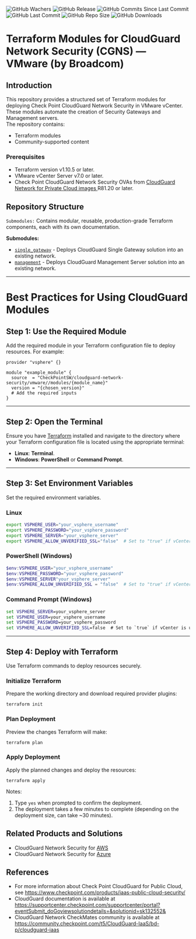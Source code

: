 ![GitHub Wachers](https://img.shields.io/github/watchers/CheckPointSW/terraform-vmware-cloudguard-network-security)
![GitHub Release](https://img.shields.io/github/v/release/CheckPointSW/terraform-vmware-cloudguard-network-security)
![GitHub Commits Since Last Commit](https://img.shields.io/github/commits-since/CheckPointSW/terraform-vmware-cloudguard-network-security/latest/master)
![GitHub Last Commit](https://img.shields.io/github/last-commit/CheckPointSW/terraform-vmware-cloudguard-network-security/master)
![GitHub Repo Size](https://img.shields.io/github/repo-size/CheckPointSW/terraform-vmware-cloudguard-network-security)
![GitHub Downloads](https://img.shields.io/github/downloads/CheckPointSW/terraform-vmware-cloudguard-network-security/total)


# Terraform Modules for CloudGuard Network Security (CGNS) — VMware (by Broadcom)

## Introduction
This repository provides a structured set of Terraform modules for deploying Check Point CloudGuard Network Security in VMware vCenter.<br>
These modules automate the creation of Security Gateways and Management servers.<br>
The repository contains:
* Terraform modules
* Community-supported content

### Prerequisites
* Terraform version v1.10.5 or later.
* VMware vCenter Server v7.0 or later.
* Check Point CloudGuard Network Security OVAs from [CloudGuard Network for Private Cloud images
  ](https://support.checkpoint.com/results/sk/sk158292) R81.20 or later.

## Repository Structure
`Submodules:` Contains modular, reusable, production-grade Terraform components, each with its own documentation.

<!-- `Examples:` Demonstrates how to use the modules. -->

**Submodules:**

* [`single_gateway`](https://registry.terraform.io/modules/CheckPointSW/cloudguard-network-security/vmware/latest/submodules/single_gateway) - Deploys CloudGuard Single Gateway solution into an existing network.
* [`management`](https://registry.terraform.io/modules/CheckPointSW/cloudguard-network-security/vmware/latest/submodules/management) - Deploys CloudGuard Management Server solution into an existing network.



***

# Best Practices for Using CloudGuard Modules

## Step 1: Use the Required Module
Add the required module in your Terraform configuration file to deploy resources. For example:

```hcl
provider "vsphere" {}

module "example_module" {
  source  = "CheckPointSW/cloudguard-network-security/vmware//modules/{module_name}"
  version = "{chosen_version}"
  # Add the required inputs
}
```
---
## Step 2: Open the Terminal
Ensure you have [Terraform](https://developer.hashicorp.com/terraform/install) installed and navigate to the directory
where your Terraform configuration file is located using the appropriate terminal:
- **Linux**: **Terminal**.
- **Windows**: **PowerShell** or **Command Prompt**.

---

## Step 3: Set Environment Variables
Set the required environment variables.


### Linux
```bash
export VSPHERE_USER="your_vsphere_username"
export VSPHERE_PASSWORD="your_vsphere_password"
export VSPHERE_SERVER="your_vsphere_server"
export VSPHERE_ALLOW_UNVERIFIED_SSL="false"  # Set to "true" if vCenter is using self-signed certificate
```
### PowerShell (Windows)
```PowerShell
$env:VSPHERE_USER="your_vsphere_username"
$env:VSPHERE_PASSWORD="your_vsphere_password"
$env:VSPHERE_SERVER"your_vsphere_server"
$env:VSPHERE_ALLOW_UNVERIFIED_SSL = "false"  # Set to "true" if vCenter is using self-signed certificate
```
### Command Prompt (Windows)
```cmd
set VSPHERE_SERVER=your_vsphere_server
set VSPHERE_USER=your_vsphere_username
set VSPHERE_PASSWORD=your_vsphere_password
set VSPHERE_ALLOW_UNVERIFIED_SSL=false  # Set to `true` if vCenter is using self-signed certificate
```
---

## Step 4: Deploy with Terraform
Use Terraform commands to deploy resources securely.

### Initialize Terraform
Prepare the working directory and download required provider plugins:
```shell
terraform init
```

### Plan Deployment
Preview the changes Terraform will make:
```shell
terraform plan
```
### Apply Deployment
Apply the planned changes and deploy the resources:
```shell
terraform apply
```
Notes:
1. Type `yes` when prompted to confirm the deployment.
2. The deployment takes a few minutes to complete (depending on the deployment size, can take ~30 minutes).

## Related Products and Solutions
* CloudGuard Network Security for [AWS](https://github.com/CheckPointSW/terraform-aws-cloudguard-network-security)
* CloudGuard Network Security for [Azure](https://github.com/CheckPointSW/terraform-azure-cloudguard-network-security)

## References
* For more information about Check Point CloudGuard for Public Cloud, see https://www.checkpoint.com/products/iaas-public-cloud-security/
* CloudGuard documentation is available at https://supportcenter.checkpoint.com/supportcenter/portal?eventSubmit_doGoviewsolutiondetails=&solutionid=sk132552&
* CloudGuard Network CheckMates community is available at https://community.checkpoint.com/t5/CloudGuard-IaaS/bd-p/cloudguard-iaas